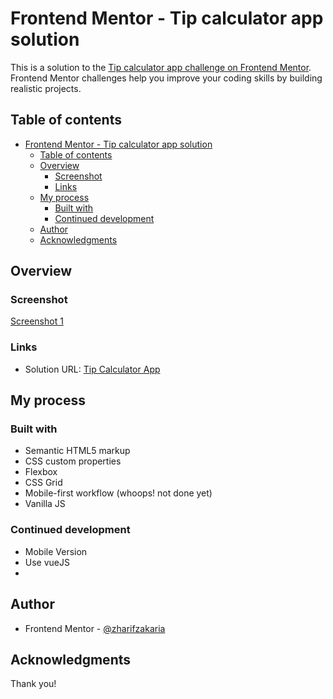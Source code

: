 # Frontend Mentor - Tip calculator app solution

This is a solution to the [Tip calculator app challenge on Frontend Mentor](https://www.frontendmentor.io/challenges/tip-calculator-app-ugJNGbJUX). Frontend Mentor challenges help you improve your coding skills by building realistic projects.

## Table of contents

- [Frontend Mentor - Tip calculator app solution](#frontend-mentor---tip-calculator-app-solution)
  - [Table of contents](#table-of-contents)
  - [Overview](#overview)
    - [Screenshot](#screenshot)
    - [Links](#links)
  - [My process](#my-process)
    - [Built with](#built-with)
    - [Continued development](#continued-development)
  - [Author](#author)
  - [Acknowledgments](#acknowledgments)

## Overview

### Screenshot

[Screenshot 1](./screenshot.png)

### Links

- Solution URL: [Tip Calculator App](https://zharifzakaria.github.io/tip-calculator-app-main/)

## My process

### Built with

- Semantic HTML5 markup
- CSS custom properties
- Flexbox
- CSS Grid
- Mobile-first workflow (whoops! not done yet)
- Vanilla JS

### Continued development

- Mobile Version
- Use vueJS
- 
## Author
- Frontend Mentor - [@zharifzakaria](https://www.frontendmentor.io/profile/zharifzakaria)


## Acknowledgments

Thank you!
